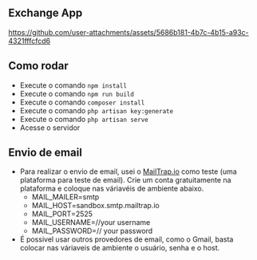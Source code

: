 ## Exchange App

https://github.com/user-attachments/assets/5686b181-4b7c-4b15-a93c-4321fffcfcd6


## Como rodar

- Execute o comando `npm install`
- Execute o comando `npm run build`  
- Execute o comando `composer install`
- Execute o comando `php artisan key:generate`
- Execute o comando `php artisan serve`
- Acesse o servidor 

## Envio de email

- Para realizar o envio de email, usei o [MailTrap.io](https://mailtrap.io/home) como teste (uma plataforma para teste de email). Crie um conta gratuitamente na plataforma e coloque nas váriavéis de ambiente abaixo.
    - MAIL_MAILER=smtp
    - MAIL_HOST=sandbox.smtp.mailtrap.io
    - MAIL_PORT=2525
    - MAIL_USERNAME=//your username
    - MAIL_PASSWORD=// your password
- É possivel usar outros provedores de email, como o Gmail, basta colocar nas váriaveis de ambiente o usuário, senha e o host.
